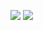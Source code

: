 ![](https://upload-images.jianshu.io/upload_images/9249356-83445fbfbbf812bd.png?imageMogr2/auto-orient/strip%7CimageView2/2/w/1240)
![](https://upload-images.jianshu.io/upload_images/9249356-736f993768656dd3.png?imageMogr2/auto-orient/strip%7CimageView2/2/w/1240)

